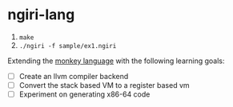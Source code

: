 # ngiri-lang

1. ``make``
2. ``./ngiri -f sample/ex1.ngiri``

Extending the [monkey language](https://interpreterbook.com/) with the following learning goals:

- [ ] Create an llvm compiler backend 
- [ ] Convert the stack based VM to a register based vm 
- [ ] Experiment on generating x86-64 code